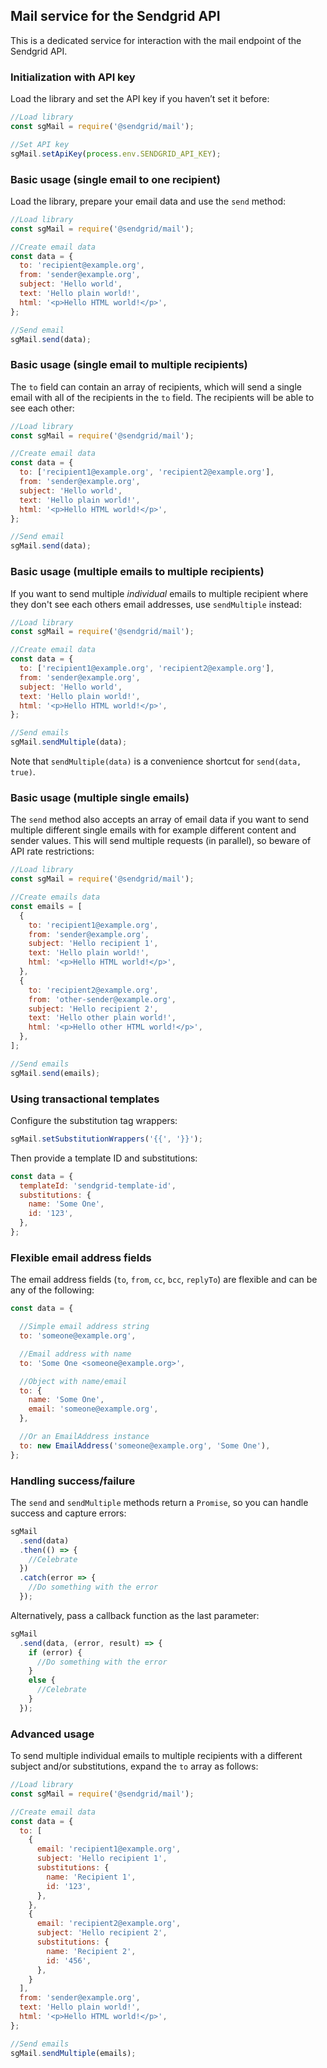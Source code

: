 ## Mail service for the Sendgrid API
This is a dedicated service for interaction with the mail endpoint of the Sendgrid API.

### Initialization with API key
Load the library and set the API key if you haven’t set it before:

```js
//Load library
const sgMail = require('@sendgrid/mail');

//Set API key
sgMail.setApiKey(process.env.SENDGRID_API_KEY);
```

### Basic usage (single email to one recipient)
Load the library, prepare your email data and use the `send` method:

```js
//Load library
const sgMail = require('@sendgrid/mail');

//Create email data
const data = {
  to: 'recipient@example.org',
  from: 'sender@example.org',
  subject: 'Hello world',
  text: 'Hello plain world!',
  html: '<p>Hello HTML world!</p>',
};

//Send email
sgMail.send(data);
```

### Basic usage (single email to multiple recipients)
The `to` field can contain an array of recipients, which will send a single email with all of the recipients in the `to` field. The recipients will be able to see each other:

```js
//Load library
const sgMail = require('@sendgrid/mail');

//Create email data
const data = {
  to: ['recipient1@example.org', 'recipient2@example.org'],
  from: 'sender@example.org',
  subject: 'Hello world',
  text: 'Hello plain world!',
  html: '<p>Hello HTML world!</p>',
};

//Send email
sgMail.send(data);
```

### Basic usage (multiple emails to multiple recipients)
If you want to send multiple _individual_ emails to multiple recipient where they don't see each others email addresses, use `sendMultiple` instead:

```js
//Load library
const sgMail = require('@sendgrid/mail');

//Create email data
const data = {
  to: ['recipient1@example.org', 'recipient2@example.org'],
  from: 'sender@example.org',
  subject: 'Hello world',
  text: 'Hello plain world!',
  html: '<p>Hello HTML world!</p>',
};

//Send emails
sgMail.sendMultiple(data);
```

Note that `sendMultiple(data)` is a convenience shortcut for `send(data, true)`.

### Basic usage (multiple single emails)
The `send` method also accepts an array of email data if you want to send multiple different single emails with for example different content and sender values. This will send multiple requests (in parallel), so beware of API rate restrictions:

```js
//Load library
const sgMail = require('@sendgrid/mail');

//Create emails data
const emails = [
  {
    to: 'recipient1@example.org',
    from: 'sender@example.org',
    subject: 'Hello recipient 1',
    text: 'Hello plain world!',
    html: '<p>Hello HTML world!</p>',
  },
  {
    to: 'recipient2@example.org',
    from: 'other-sender@example.org',
    subject: 'Hello recipient 2',
    text: 'Hello other plain world!',
    html: '<p>Hello other HTML world!</p>',
  },
];

//Send emails
sgMail.send(emails);
```

### Using transactional templates
Configure the substitution tag wrappers:

```js
sgMail.setSubstitutionWrappers('{{', '}}');
```

Then provide a template ID and substitutions:

```js
const data = {
  templateId: 'sendgrid-template-id',
  substitutions: {
    name: 'Some One',
    id: '123',
  },
};
```

### Flexible email address fields
The email address fields (`to`, `from`, `cc`, `bcc`, `replyTo`) are flexible and can be any of the following:

```js
const data = {

  //Simple email address string
  to: 'someone@example.org',

  //Email address with name
  to: 'Some One <someone@example.org>',

  //Object with name/email
  to: {
    name: 'Some One',
    email: 'someone@example.org',
  },

  //Or an EmailAddress instance
  to: new EmailAddress('someone@example.org', 'Some One'),
};
```

### Handling success/failure
The `send` and `sendMultiple` methods return a `Promise`, so you can handle success and capture errors:

```js
sgMail
  .send(data)
  .then(() => {
    //Celebrate
  })
  .catch(error => {
    //Do something with the error
  });
```

Alternatively, pass a callback function as the last parameter:

```js
sgMail
  .send(data, (error, result) => {
    if (error) {
      //Do something with the error
    }
    else {
      //Celebrate
    }
  });
```

### Advanced usage
To send multiple individual emails to multiple recipients with a different subject and/or substitutions, expand the `to` array as follows:

```js
//Load library
const sgMail = require('@sendgrid/mail');

//Create email data
const data = {
  to: [
    {
      email: 'recipient1@example.org',
      subject: 'Hello recipient 1',
      substitutions: {
        name: 'Recipient 1',
        id: '123',
      },
    },
    {
      email: 'recipient2@example.org',
      subject: 'Hello recipient 2',
      substitutions: {
        name: 'Recipient 2',
        id: '456',
      },
    }
  ],
  from: 'sender@example.org',
  text: 'Hello plain world!',
  html: '<p>Hello HTML world!</p>',
};

//Send emails
sgMail.sendMultiple(emails);
```
